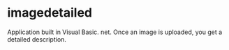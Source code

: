 # imagedetailed
Application built in Visual Basic. net. Once an image is uploaded, you get a detailed description.
